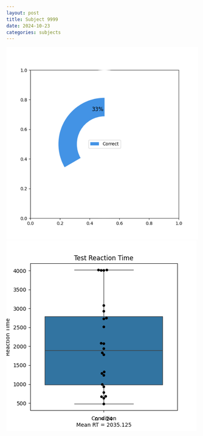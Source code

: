 ```yaml
---
layout: post
title: Subject 9999
date: 2024-10-23
categories: subjects
---
```


![](data/9999/run-13/9999_FN_acc_test.png)
![](data/9999/run-13/9999_FN_rt.png)
